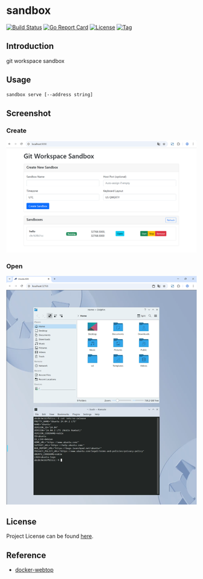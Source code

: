 # sandbox

[![Build Status](https://github.com/repo-scm/sandbox/workflows/ci/badge.svg?branch=main&event=push)](https://github.com/repo-scm/sandbox/actions?query=workflow%3Aci)
[![Go Report Card](https://goreportcard.com/badge/github.com/repo-scm/sandbox)](https://goreportcard.com/report/github.com/repo-scm/sandbox)
[![License](https://img.shields.io/github/license/repo-scm/sandbox.svg)](https://github.com/repo-scm/sandbox/blob/main/LICENSE)
[![Tag](https://img.shields.io/github/tag/repo-scm/sandbox.svg)](https://github.com/repo-scm/sandbox/tags)



## Introduction

git workspace sandbox



## Usage

```bash
sandbox serve [--address string]
```



## Screenshot

### Create

![create](create.png)

### Open

![open](open.png)



## License

Project License can be found [here](LICENSE).



## Reference

- [docker-webtop](https://github.com/linuxserver/docker-webtop)
